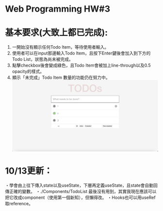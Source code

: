 # Web Programming HW#3

# 基本要求(大致上都已完成):
1. 一開始沒有顯示任何Todo Item，等待使用者輸入。
2. 使用者可以在input那邊輸入Todo Item，且按下Enter鍵後會加入到下方的Todo List，狀態為尚未被完成。
3. 點擊checkbox後會變成綠色，且Todo Item會被加上line-through以及0.5 opacity的樣式。
4. 顯示「未完成」Todo Item 數量的功能仍在努力中。
![plot](概覽.png)

# 10/13更新：
・學會由上往下傳入state以及useState，下層再定義useState，且state會自動回傳正確的變數。
・./Components/TodoList 最後沒有用到，其實我現在應該可以把它改成component（使用第一個新知），但懶得改。
・Hooks也可以用useRef取reference。
